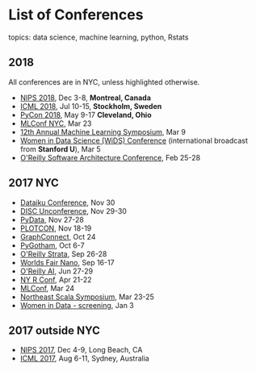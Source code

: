 # List of Conferences
topics:  data science, machine learning, python, Rstats  

## 2018 
All conferences are in NYC, unless highlighted otherwise.  
* [NIPS 2018](https://nips.cc/Conferences/2018), Dec 3-8, **Montreal, Canada**
* [ICML 2018](https://2017.icml.cc/Conferences/2018), Jul 10-15, **Stockholm, Sweden**
* [PyCon 2018](2018/2018_05_09_pycon_ohio.md), May 9-17 **Cleveland, Ohio**
* [MLConf NYC](2018/2018_03_23_mlconf_nyc.md), Mar 23
* [12th Annual Machine Learning Symposium](2018/2018_03_09_ml_symposium.md), Mar 9
* [Women in Data Science (WiDS) Conference](http://www.widsconference.org/about1.html) (international broadcast from **Stanford U**), Mar 5 
* [O'Reilly Software Architecture Conference](https://conferences.oreilly.com/software-architecture/sa-ny), Feb 25-28


## 2017 NYC
* [Dataiku Conference](2017/2017_11_30_dataiku.md), Nov 30
* [DISC Unconference](2017/2017_11_29_disc_unconference.md), Nov 29-30
* [PyData](2017/2017_11_27_pydata_nyc.md), Nov 27-28
* [PLOTCON](2017/2017_11_18_plotcon.md), Nov 18-19
* [GraphConnect](2017/2017_10_24_graph_connect.md), Oct 24
* [PyGotham](2017/2017_10_06_pygotham.md), Oct 6-7
* [O'Reilly Strata](https://conferences.oreilly.com/strata/strata-ny), Sep 26-28
* [Worlds Fair Nano](http://www.worldsfairusa.com/nano/ny/2017/), Sep 16-17
* [O'Reilly AI](https://conferences.oreilly.com/artificial-intelligence/ai-ny-2017), Jun 27-29
* [NY R Conf](http://www.rstats.nyc/), Apr 21-22
* [MLConf](https://mlconf.com/mlconf-2017-new-york-city/), Mar 24
* [Northeast Scala Symposium](http://www.nescala.org/), Mar 23-25
* [Women in Data - screening](http://www.widsconference.org/), Jan 3

## 2017 outside NYC

* [NIPS 2017](https://nips.cc), Dec 4-9, Long Beach, CA
* [ICML 2017](https://2017.icml.cc/Conferences/2017), Aug 6-11, Sydney, Australia
